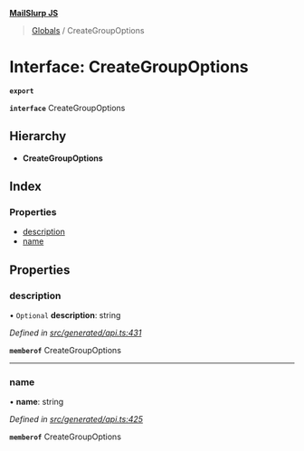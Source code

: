 **[MailSlurp JS](../README.md)**

> [Globals](../README.md) / CreateGroupOptions

# Interface: CreateGroupOptions

**`export`** 

**`interface`** CreateGroupOptions

## Hierarchy

* **CreateGroupOptions**

## Index

### Properties

* [description](creategroupoptions.md#description)
* [name](creategroupoptions.md#name)

## Properties

### description

• `Optional` **description**: string

*Defined in [src/generated/api.ts:431](https://github.com/mailslurp/mailslurp-client/blob/f5ab9d3/src/generated/api.ts#L431)*

**`memberof`** CreateGroupOptions

___

### name

•  **name**: string

*Defined in [src/generated/api.ts:425](https://github.com/mailslurp/mailslurp-client/blob/f5ab9d3/src/generated/api.ts#L425)*

**`memberof`** CreateGroupOptions
